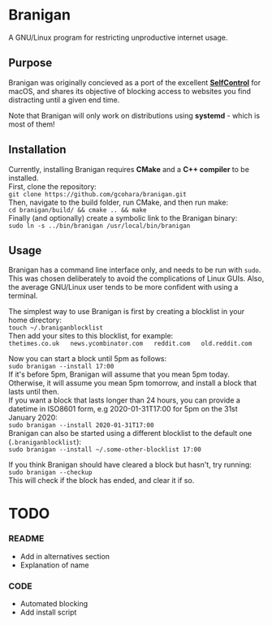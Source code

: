 # Branigan

A GNU/Linux program for restricting unproductive internet usage.

## Purpose

Branigan was originally concieved as a port of the excellent [**SelfControl**](https://selfcontrolapp.com/) for macOS, and shares its objective of blocking access to websites you find distracting until a given end time.  

Note that Branigan will only work on distributions using **systemd** - which is most of them!

## Installation

Currently, installing Branigan requires **CMake** and a **C++ compiler** to be installed.  
First, clone the repository:  
`git clone https://github.com/gcohara/branigan.git `  
Then, navigate to the build folder, run CMake, and then run make:  
`cd branigan/build/ && cmake .. && make`  
Finally (and optionally) create a symbolic link to the Branigan binary:  
`sudo ln -s ../bin/branigan /usr/local/bin/branigan`  

## Usage

Branigan has a command line interface only, and needs to be run with `sudo`. This was chosen deliberately to avoid the complications of Linux GUIs. Also, the average GNU/Linux user tends to be more confident with using a terminal.  

The simplest way to use Branigan is first by creating a blocklist in your home directory:  
`touch ~/.braniganblocklist`  
Then add your sites to this blocklist, for example:  
`thetimes.co.uk  
news.ycombinator.com  
reddit.com  
old.reddit.com`  


Now you can start a block until 5pm as follows:  
`sudo branigan --install 17:00`  
If it's before 5pm, Branigan will assume that you mean 5pm today. Otherwise, it will assume you mean 5pm tomorrow, and install a block that lasts until then.  
If you want a block that lasts longer than 24 hours, you can provide a datetime in ISO8601 form, e.g 2020-01-31T17:00 for 5pm on the 31st January 2020:  
`sudo branigan --install 2020-01-31T17:00`  
Branigan can also be started using a different blocklist to the default one (`.braniganblocklist`):  
`sudo branigan --install ~/.some-other-blocklist 17:00`  

If you think Branigan should have cleared a block but hasn't, try running:  
`sudo branigan --checkup`  
This will check if the block has ended, and clear it if so.

# TODO
### README
- Add in alternatives section
- Explanation of name
### CODE
- Automated blocking
- Add install script
